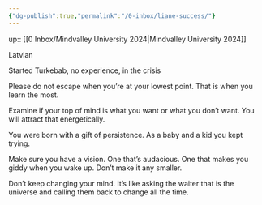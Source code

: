 ```yaml
---
{"dg-publish":true,"permalink":"/0-inbox/liane-success/"}
---
```


up:: [[0 Inbox/Mindvalley University 2024\|Mindvalley University 2024]]

Latvian

Started Turkebab, no experience, in the crisis


Please do not escape when you’re at your lowest point. That is when you learn the most.

Examine if your top of mind is what you want or what you don’t want. You will attract that energetically.

You were born with a gift of persistence. As a baby and a kid you kept trying.

Make sure you have a vision. One that’s audacious. One that makes you giddy when you wake up. Don’t make it any smaller.

Don’t keep changing your mind. It’s like asking the waiter that is the universe and calling them back to change all the time.


